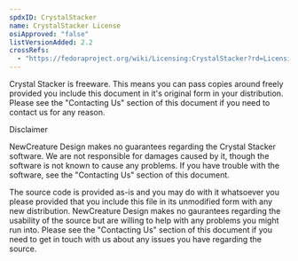 ```yaml
---
spdxID: CrystalStacker
name: CrystalStacker License
osiApproved: "false"
listVersionAdded: 2.2
crossRefs: 
  - "https://fedoraproject.org/wiki/Licensing:CrystalStacker?rd=Licensing/CrystalStacker"
---
```


Crystal Stacker is freeware. This means you can pass copies around freely provided you include this document in it's original form in your distribution. Please see the "Contacting Us" section of this document if you need to contact us for any reason.

Disclaimer

NewCreature Design makes no guarantees regarding the Crystal Stacker software. We are not responsible for damages caused by it, though the software is not known to cause any problems. If you have trouble with the software, see the "Contacting Us" section of this document.

The source code is provided as-is and you may do with it whatsoever you please provided that you include this file in its unmodified form with any new distribution. NewCreature Design makes no gaurantees regarding the usability of the source but are willing to help with any problems you might run into. Please see the "Contacting Us" section of this document if you need to get in touch with us about any issues you have regarding the source.
